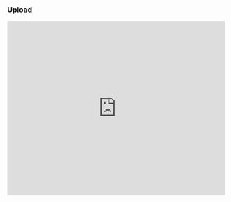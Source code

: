  ### Upload
 <iframe src="https://app.box.com/embed/s/sxtzjoyietgvb10vbbenmz9opoq6cenc" width="500" height="400" frameborder="0" allowfullscreen webkitallowfullscreen msallowfullscreen></iframe> 
